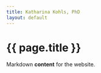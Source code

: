 ```yaml
---
title: Katharina Kohls, PhD
layout: default
---
```


# {{ page.title }}

Markdown **content** for the website.
